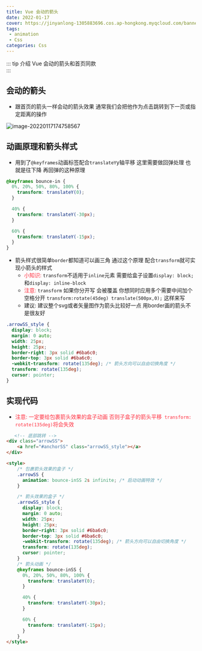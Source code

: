 ```yaml
---
title: Vue 会动的箭头
date: 2022-01-17
cover: https://jinyanlong-1305883696.cos.ap-hongkong.myqcloud.com/banner_image/banner_7.jpg
tags:
 - animation
 - Css
categories: Css
---
```


::: tip 介绍
Vue 会动的箭头和首页同款<br>
:::

<!-- more -->

##  会动的箭头

* 跟首页的箭头一样会动的箭头效果 通常我们会把他作为点击跳转到下一页或指定距离的操作

![image-20220117174758567](https://jinyanlong-1305883696.cos.ap-hongkong.myqcloud.com/kejmh-rorqb.gif)

## 动画原理和箭头样式

* 用到了`@keyframes`动画标签配合`translateY`y轴平移 这里需要做回弹处理 也就是往下降 再回弹的这种原理

```css
@keyframes bounce-in {
  0%, 20%, 50%, 80%, 100% {
    transform: translateY(0);
  }

  40% {
    transform: translateY(-30px);
  }

  60% {
    transform: translateY(-15px);
  }
}
```

* 箭头样式很简单`border`都知道可以画三角 通过这个原理 配合`transform`就可实现小箭头的样式
  * <font color =#ff3040>小知识:</font> `transform`不适用于`inline`元素 需要给盒子设置`display: block;`和`display: inline-block`
  * <font color =#ff3040>注意: </font>`transform` 如果你分开写 会被覆盖 你想同时应用多个需要中间加个空格分开 `transform:rotate(45deg) translate(500px,0);` 这样来写
  * 建议: 建议整个svg或者矢量图作为箭头比较好一点 用border画的箭头不是很友好

```css
.arrowSS_style {
  display: block;
  margin: 0 auto;
  width: 25px;
  height: 25px;
  border-right: 3px solid #6ba6c0;
  border-top: 3px solid #6ba6c0;
  -webkit-transform: rotate(135deg); /* 箭头方向可以自由切换角度 */
  transform: rotate(135deg);
  cursor: pointer;
}
```

## 实现代码

* <font color =#ff3040>注意: 一定要给包裹箭头效果的盒子动画 否则子盒子的箭头平移` transform: rotate(135deg)`将会失效</font>

```html
   <!-- 底部跳转 -->
<div class="arrowSS">
    <a href="#anchorSS" class="arrowSS_style"></a>
</div>

<style>
    /* 包裹箭头效果的盒子 */
    .arrowSS {
      animation: bounce-inSS 2s infinite; /* 启动动画特效 */
    }

    /* 箭头效果的盒子 */
    .arrowSS_style {
      display: block;
      margin: 0 auto;
      width: 25px;
      height: 25px;
      border-right: 3px solid #6ba6c0;
      border-top: 3px solid #6ba6c0;
      -webkit-transform: rotate(135deg); /* 箭头方向可以自由切换角度 */
      transform: rotate(135deg);
      cursor: pointer;
    }
    /* 箭头动画 */
    @keyframes bounce-inSS {
      0%, 20%, 50%, 80%, 100% {
        transform: translateY(0);
      }

      40% {
        transform: translateY(-30px);
      }

      60% {
        transform: translateY(-15px);
      }
    }
</style>
    
```


